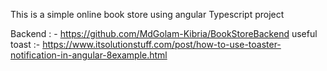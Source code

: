 This is a simple online book store using angular Typescript project 

Backend : - https://github.com/MdGolam-Kibria/BookStoreBackend
useful toast :- https://www.itsolutionstuff.com/post/how-to-use-toaster-notification-in-angular-8example.html
